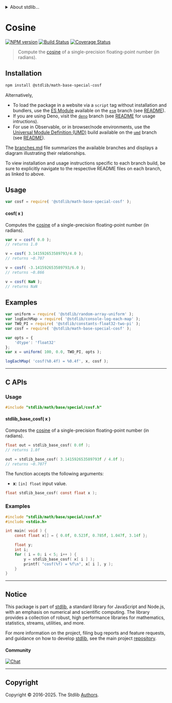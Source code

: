 <!--

@license Apache-2.0

Copyright (c) 2025 The Stdlib Authors.

Licensed under the Apache License, Version 2.0 (the "License");
you may not use this file except in compliance with the License.
You may obtain a copy of the License at

   http://www.apache.org/licenses/LICENSE-2.0

Unless required by applicable law or agreed to in writing, software
distributed under the License is distributed on an "AS IS" BASIS,
WITHOUT WARRANTIES OR CONDITIONS OF ANY KIND, either express or implied.
See the License for the specific language governing permissions and
limitations under the License.

-->


<details>
  <summary>
    About stdlib...
  </summary>
  <p>We believe in a future in which the web is a preferred environment for numerical computation. To help realize this future, we've built stdlib. stdlib is a standard library, with an emphasis on numerical and scientific computation, written in JavaScript (and C) for execution in browsers and in Node.js.</p>
  <p>The library is fully decomposable, being architected in such a way that you can swap out and mix and match APIs and functionality to cater to your exact preferences and use cases.</p>
  <p>When you use stdlib, you can be absolutely certain that you are using the most thorough, rigorous, well-written, studied, documented, tested, measured, and high-quality code out there.</p>
  <p>To join us in bringing numerical computing to the web, get started by checking us out on <a href="https://github.com/stdlib-js/stdlib">GitHub</a>, and please consider <a href="https://opencollective.com/stdlib">financially supporting stdlib</a>. We greatly appreciate your continued support!</p>
</details>

# Cosine

[![NPM version][npm-image]][npm-url] [![Build Status][test-image]][test-url] [![Coverage Status][coverage-image]][coverage-url] <!-- [![dependencies][dependencies-image]][dependencies-url] -->

> Compute the [cosine][cosine] of a single-precision floating-point number (in radians).

<section class="installation">

## Installation

```bash
npm install @stdlib/math-base-special-cosf
```

Alternatively,

-   To load the package in a website via a `script` tag without installation and bundlers, use the [ES Module][es-module] available on the [`esm`][esm-url] branch (see [README][esm-readme]).
-   If you are using Deno, visit the [`deno`][deno-url] branch (see [README][deno-readme] for usage intructions).
-   For use in Observable, or in browser/node environments, use the [Universal Module Definition (UMD)][umd] build available on the [`umd`][umd-url] branch (see [README][umd-readme]).

The [branches.md][branches-url] file summarizes the available branches and displays a diagram illustrating their relationships.

To view installation and usage instructions specific to each branch build, be sure to explicitly navigate to the respective README files on each branch, as linked to above.

</section>

<section class="usage">

## Usage

```javascript
var cosf = require( '@stdlib/math-base-special-cosf' );
```

#### cosf( x )

Computes the [cosine][cosine] of a single-precision floating-point number (in radians).

```javascript
var v = cosf( 0.0 );
// returns 1.0

v = cosf( 3.141592653589793/4.0 );
// returns ~0.707

v = cosf( -3.141592653589793/6.0 );
// returns ~0.866

v = cosf( NaN );
// returns NaN
```

</section>

<!-- /.usage -->

<section class="examples">

## Examples

<!-- eslint no-undef: "error" -->

```javascript
var uniform = require( '@stdlib/random-array-uniform' );
var logEachMap = require( '@stdlib/console-log-each-map' );
var TWO_PI = require( '@stdlib/constants-float32-two-pi' );
var cosf = require( '@stdlib/math-base-special-cosf' );

var opts = {
    'dtype': 'float32'
};
var x = uniform( 100, 0.0, TWO_PI, opts );

logEachMap( 'cosf(%0.4f) = %0.4f', x, cosf );
```

</section>

<!-- /.examples -->

<!-- C interface documentation. -->

* * *

<section class="c">

## C APIs

<!-- Section to include introductory text. Make sure to keep an empty line after the intro `section` element and another before the `/section` close. -->

<section class="intro">

</section>

<!-- /.intro -->

<!-- C usage documentation. -->

<section class="usage">

### Usage

```c
#include "stdlib/math/base/special/cosf.h"
```

#### stdlib_base_cosf( x )

Computes the [cosine][cosine] of a single-precision floating-point number (in radians).

```c
float out = stdlib_base_cosf( 0.0f );
// returns 1.0f

out = stdlib_base_cosf( 3.141592653589793f / 4.0f );
// returns ~0.707f
```

The function accepts the following arguments:

-   **x**: `[in] float` input value.

```c
float stdlib_base_cosf( const float x );
```

</section>

<!-- /.usage -->

<!-- C API usage notes. Make sure to keep an empty line after the `section` element and another before the `/section` close. -->

<section class="notes">

</section>

<!-- /.notes -->

<!-- C API usage examples. -->

<section class="examples">

### Examples

```c
#include "stdlib/math/base/special/cosf.h"
#include <stdio.h>

int main( void ) {
    const float x[] = { 0.0f, 0.523f, 0.785f, 1.047f, 3.14f };

    float y;
    int i;
    for ( i = 0; i < 5; i++ ) {
        y = stdlib_base_cosf( x[ i ] );
        printf( "cosf(%f) = %f\n", x[ i ], y );
    }
}
```

</section>

<!-- /.examples -->

</section>

<!-- /.c -->

<!-- Section for related `stdlib` packages. Do not manually edit this section, as it is automatically populated. -->

<section class="related">

</section>

<!-- /.related -->

<!-- Section for all links. Make sure to keep an empty line after the `section` element and another before the `/section` close. -->


<section class="main-repo" >

* * *

## Notice

This package is part of [stdlib][stdlib], a standard library for JavaScript and Node.js, with an emphasis on numerical and scientific computing. The library provides a collection of robust, high performance libraries for mathematics, statistics, streams, utilities, and more.

For more information on the project, filing bug reports and feature requests, and guidance on how to develop [stdlib][stdlib], see the main project [repository][stdlib].

#### Community

[![Chat][chat-image]][chat-url]

---

## Copyright

Copyright &copy; 2016-2025. The Stdlib [Authors][stdlib-authors].

</section>

<!-- /.stdlib -->

<!-- Section for all links. Make sure to keep an empty line after the `section` element and another before the `/section` close. -->

<section class="links">

[npm-image]: http://img.shields.io/npm/v/@stdlib/math-base-special-cosf.svg
[npm-url]: https://npmjs.org/package/@stdlib/math-base-special-cosf

[test-image]: https://github.com/stdlib-js/math-base-special-cosf/actions/workflows/test.yml/badge.svg?branch=main
[test-url]: https://github.com/stdlib-js/math-base-special-cosf/actions/workflows/test.yml?query=branch:main

[coverage-image]: https://img.shields.io/codecov/c/github/stdlib-js/math-base-special-cosf/main.svg
[coverage-url]: https://codecov.io/github/stdlib-js/math-base-special-cosf?branch=main

<!--

[dependencies-image]: https://img.shields.io/david/stdlib-js/math-base-special-cosf.svg
[dependencies-url]: https://david-dm.org/stdlib-js/math-base-special-cosf/main

-->

[chat-image]: https://img.shields.io/gitter/room/stdlib-js/stdlib.svg
[chat-url]: https://app.gitter.im/#/room/#stdlib-js_stdlib:gitter.im

[stdlib]: https://github.com/stdlib-js/stdlib

[stdlib-authors]: https://github.com/stdlib-js/stdlib/graphs/contributors

[umd]: https://github.com/umdjs/umd
[es-module]: https://developer.mozilla.org/en-US/docs/Web/JavaScript/Guide/Modules

[deno-url]: https://github.com/stdlib-js/math-base-special-cosf/tree/deno
[deno-readme]: https://github.com/stdlib-js/math-base-special-cosf/blob/deno/README.md
[umd-url]: https://github.com/stdlib-js/math-base-special-cosf/tree/umd
[umd-readme]: https://github.com/stdlib-js/math-base-special-cosf/blob/umd/README.md
[esm-url]: https://github.com/stdlib-js/math-base-special-cosf/tree/esm
[esm-readme]: https://github.com/stdlib-js/math-base-special-cosf/blob/esm/README.md
[branches-url]: https://github.com/stdlib-js/math-base-special-cosf/blob/main/branches.md

[cosine]: https://en.wikipedia.org/wiki/Cosine

<!-- <related-links> -->

<!-- </related-links> -->

</section>

<!-- /.links -->
